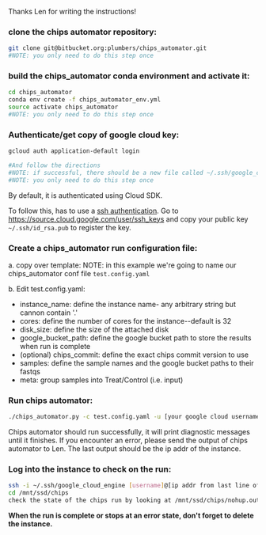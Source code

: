 
Thanks Len for writing the instructions!

### clone the chips automator repository:

```bash
git clone git@bitbucket.org:plumbers/chips_automator.git
#NOTE: you only need to do this step once
```

### build the chips_automator conda environment and activate it:
   
```bash
cd chips_automator
conda env create -f chips_automator_env.yml
source activate chips_automator
#NOTE: you only need to do this step once
```

### Authenticate/get copy of google cloud key:

```bash
gcloud auth application-default login

#And follow the directions
#NOTE: if successful, there should be a new file called ~/.ssh/google_cloud_engine
#NOTE: you only need to do this step once
```

By default, it is authenticated using Cloud SDK.

To follow this, has to use a [ssh authentication](https://cloud.google.com/source-repositories/docs/authentication#ssh).
Go to https://source.cloud.google.com/user/ssh_keys and copy your public key `~/.ssh/id_rsa.pub` to register the key.

### Create a chips_automator run configuration file:

a. copy over template:
NOTE: in this example we're going to name our chips_automator conf file `test.config.yaml`

b. Edit test.config.yaml:

- instance_name:
      	 define the instance name- any arbitrary string but cannon contain '.'
- cores:
      	 define the number of cores for the instance--default is 32
- disk_size: define the size of the attached disk
- google_bucket_path: 
      	 define the google bucket path to store the results when run is complete
- (optional) chips_commit: define the exact chips commit version to use
- samples: 
      	 define the sample names and the google bucket paths to their fastqs
-  meta: group samples into Treat/Control (i.e. input)

### Run chips automator:

```bash
./chips_automator.py -c test.config.yaml -u [your google cloud username--usually your hostname] -k ~/.ssh/google_cloud_enging
```


Chips automator should run successfully, it will print diagnostic messages  until it finishes.  If you encounter an error, please send the output of 
chips automator to Len. The last output should be the ip addr of the instance.

### Log into the instance to check on the run:

```bash
ssh -i ~/.ssh/google_cloud_engine [username]@[ip addr from last line of chips_automator]
cd /mnt/ssd/chips
check the state of the chips run by looking at /mnt/ssd/chips/nohup.out
```

**When the run is complete or stops at an error state, don't forget to delete the instance.**
   
      
